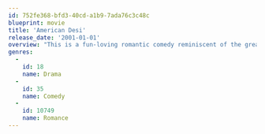 ```yaml
---
id: 752fe368-bfd3-40cd-a1b9-7ada76c3c48c
blueprint: movie
title: 'American Desi'
release_date: '2001-01-01'
overview: "This is a fun-loving romantic comedy reminiscent of the great teen films of the 80's.From Kris, an All-American boy from India, to Ajay, an Afro-Centric Hindu homeboy, to Farah, a devoutly religious but modern Muslim girl, 'American Desi' tells the story of a unique set of characters and their culture from a decidedly hip and youthful point of view."
genres:
  -
    id: 18
    name: Drama
  -
    id: 35
    name: Comedy
  -
    id: 10749
    name: Romance
---
```

